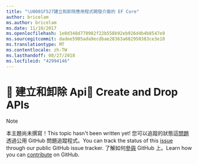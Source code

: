 ```yaml
---
title: "\U0001F527建立和卸除應用程式開發介面的 EF Core"
author: bricelam
ms.author: bricelam
ms.date: 11/10/2017
ms.openlocfilehash: 1e0d348d770982f22b558b92eb926d4b4b8547e9
ms.sourcegitcommit: dadee5905ada9ecdbae28363a682950383ce3e10
ms.translationtype: MT
ms.contentlocale: zh-TW
ms.lasthandoff: 08/27/2018
ms.locfileid: "42994146"
---
```

# <a name="-create-and-drop-apis"></a><span data-ttu-id="067ed-102">🔧 建立和卸除 Api</span><span class="sxs-lookup"><span data-stu-id="067ed-102">🔧 Create and Drop APIs</span></span>

> [!NOTE]
> <span data-ttu-id="067ed-103">本主題尚未撰寫！</span><span class="sxs-lookup"><span data-stu-id="067ed-103">This topic hasn't been written yet!</span></span> <span data-ttu-id="067ed-104">您可以追蹤的狀態這[問題][ 1]透過公用 GitHub 問題追蹤程式。</span><span class="sxs-lookup"><span data-stu-id="067ed-104">You can track the status of this [issue][1] through our public GitHub issue tracker.</span></span> <span data-ttu-id="067ed-105">了解如何[參與][ 2] GitHub 上。</span><span class="sxs-lookup"><span data-stu-id="067ed-105">Learn how you can [contribute][2] on GitHub.</span></span>


  [1]: https://github.com/aspnet/EntityFramework.Docs/issues/549
  [2]: https://github.com/aspnet/EntityFramework.Docs/blob/master/CONTRIBUTING.md
